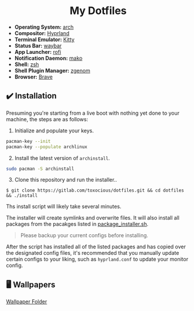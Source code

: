 <h1 align="center">My Dotfiles</h1>

<!-- <img src="assets/preview.png" alt="Rice Showcase" align="right" width="450"> -->

- **Operating System:** [arch](https://archlinux.org/)
- **Compositor:** [Hyprland](https://github.com/hyprwm/Hyprland)
- **Terminal Emulator:** [Kitty](https://github.com/kovidgoyal/kitty)
- **Status Bar:** [waybar](https://github.com/Alexays/Waybar/)
- **App Launcher:** [rofi](https://github.com/lbonn/rofi)
- **Notification Daemon:** [mako](https://github.com/emersion/mako)
- **Shell:** [zsh](https://www.zsh.org/)
- **Shell Plugin Manager:** [zgenom](https://github.com/jandamm/zgenom)
- **Browser:** [Brave](https://brave.com/)



## ✔️ Installation
Presuming you're starting from a live boot with nothing yet done to your machine, the steps are as follows:

1. Initialize and populate your keys.
```sh
pacman-key --init
pacman-key --populate archlinux
```
2. Install the latest version of `archinstall`.
```sh
sudo pacman -S archinstall
```
3. Clone this repository and run the installer..
```
$ git clone https://gitlab.com/toxocious/dotfiles.git && cd dotfiles && ./install
```

Ths install script will likely take several minutes.

The installer will create symlinks and overwrite files. It will also install all packages from the pacakges listed in [package_installer.sh](assets/bootstrap/package_installer.sh).
> Please backup your current configs before installing.

After the script has installed all of the listed packages and has copied over the designated config files, it's recommended that you manually update certain configs to your liking, such as `hyprland.conf` to update your monitor config.



## 🖥️ Wallpapers
[Wallpaper Folder](https://gitlab.com/toxocious/dotfiles/-/tree/main/assets/wallpapers "wallpapers folder")
